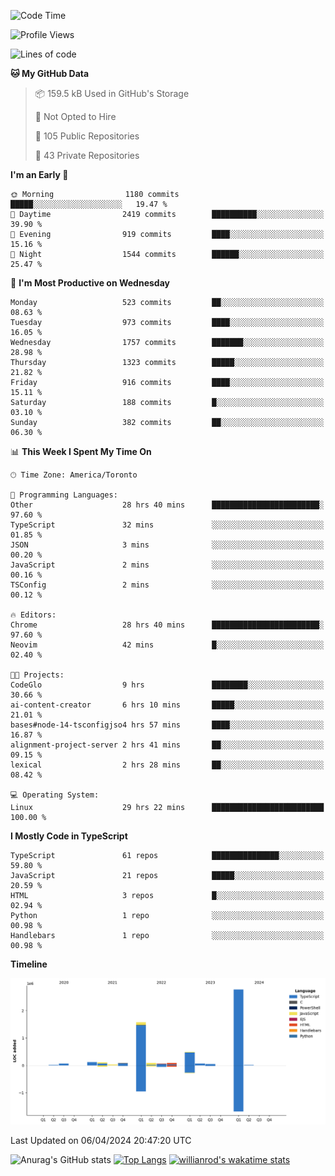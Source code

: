 <!--START_SECTION:waka-->
![Code Time](http://img.shields.io/badge/Code%20Time-1%2C395%20hrs-blue)

![Profile Views](http://img.shields.io/badge/Profile%20Views-0-blue)

![Lines of code](https://img.shields.io/badge/From%20Hello%20World%20I%27ve%20Written-5.5%20million%20lines%20of%20code-blue)

**🐱 My GitHub Data** 

> 📦 159.5 kB Used in GitHub's Storage 
 > 
> 🚫 Not Opted to Hire
 > 
> 📜 105 Public Repositories 
 > 
> 🔑 43 Private Repositories 
 > 
**I'm an Early 🐤** 

```text
🌞 Morning                1180 commits        █████░░░░░░░░░░░░░░░░░░░░   19.47 % 
🌆 Daytime                2419 commits        ██████████░░░░░░░░░░░░░░░   39.90 % 
🌃 Evening                919 commits         ████░░░░░░░░░░░░░░░░░░░░░   15.16 % 
🌙 Night                  1544 commits        ██████░░░░░░░░░░░░░░░░░░░   25.47 % 
```
📅 **I'm Most Productive on Wednesday** 

```text
Monday                   523 commits         ██░░░░░░░░░░░░░░░░░░░░░░░   08.63 % 
Tuesday                  973 commits         ████░░░░░░░░░░░░░░░░░░░░░   16.05 % 
Wednesday                1757 commits        ███████░░░░░░░░░░░░░░░░░░   28.98 % 
Thursday                 1323 commits        █████░░░░░░░░░░░░░░░░░░░░   21.82 % 
Friday                   916 commits         ████░░░░░░░░░░░░░░░░░░░░░   15.11 % 
Saturday                 188 commits         █░░░░░░░░░░░░░░░░░░░░░░░░   03.10 % 
Sunday                   382 commits         ██░░░░░░░░░░░░░░░░░░░░░░░   06.30 % 
```


📊 **This Week I Spent My Time On** 

```text
🕑︎ Time Zone: America/Toronto

💬 Programming Languages: 
Other                    28 hrs 40 mins      ████████████████████████░   97.60 % 
TypeScript               32 mins             ░░░░░░░░░░░░░░░░░░░░░░░░░   01.85 % 
JSON                     3 mins              ░░░░░░░░░░░░░░░░░░░░░░░░░   00.20 % 
JavaScript               2 mins              ░░░░░░░░░░░░░░░░░░░░░░░░░   00.16 % 
TSConfig                 2 mins              ░░░░░░░░░░░░░░░░░░░░░░░░░   00.12 % 

🔥 Editors: 
Chrome                   28 hrs 40 mins      ████████████████████████░   97.60 % 
Neovim                   42 mins             █░░░░░░░░░░░░░░░░░░░░░░░░   02.40 % 

🐱‍💻 Projects: 
CodeGlo                  9 hrs               ████████░░░░░░░░░░░░░░░░░   30.66 % 
ai-content-creator       6 hrs 10 mins       █████░░░░░░░░░░░░░░░░░░░░   21.01 % 
bases#node-14-tsconfigjso4 hrs 57 mins       ████░░░░░░░░░░░░░░░░░░░░░   16.87 % 
alignment-project-server 2 hrs 41 mins       ██░░░░░░░░░░░░░░░░░░░░░░░   09.15 % 
lexical                  2 hrs 28 mins       ██░░░░░░░░░░░░░░░░░░░░░░░   08.42 % 

💻 Operating System: 
Linux                    29 hrs 22 mins      █████████████████████████   100.00 % 
```

**I Mostly Code in TypeScript** 

```text
TypeScript               61 repos            ███████████████░░░░░░░░░░   59.80 % 
JavaScript               21 repos            █████░░░░░░░░░░░░░░░░░░░░   20.59 % 
HTML                     3 repos             █░░░░░░░░░░░░░░░░░░░░░░░░   02.94 % 
Python                   1 repo              ░░░░░░░░░░░░░░░░░░░░░░░░░   00.98 % 
Handlebars               1 repo              ░░░░░░░░░░░░░░░░░░░░░░░░░   00.98 % 
```



**Timeline**

![Lines of Code chart](https://raw.githubusercontent.com/wise-introvert/wise-introvert/master/assets/bar_graph.png)


 Last Updated on 06/04/2024 20:47:20 UTC
<!--END_SECTION:waka-->

![Anurag's GitHub stats](https://github-readme-stats.vercel.app/api?username=wise-introvert&count_private=true&show_icons=true)
[![Top Langs](https://github-readme-stats.vercel.app/api/top-langs/?username=wise-introvert&langs_count=10)](https://github.com/anuraghazra/github-readme-stats)
[![willianrod's wakatime stats](https://github-readme-stats.vercel.app/api/wakatime?username=wiseintrovert)](https://github.com/anuraghazra/github-readme-stats)
